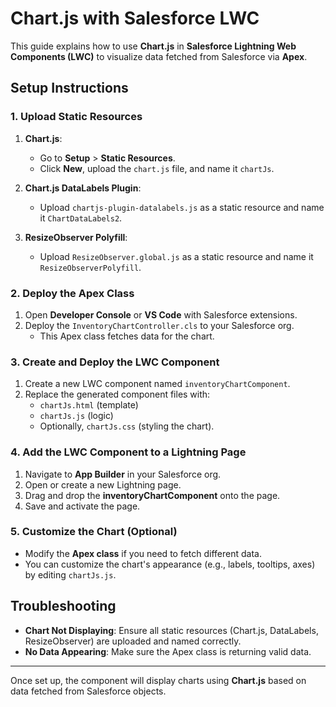 # Chart.js with Salesforce LWC

This guide explains how to use **Chart.js** in **Salesforce Lightning Web Components (LWC)** to visualize data fetched from Salesforce via **Apex**.

## Setup Instructions

### 1. Upload Static Resources

1. **Chart.js**:
   - Go to **Setup** > **Static Resources**.
   - Click **New**, upload the `chart.js` file, and name it `chartJs`.

2. **Chart.js DataLabels Plugin**:
   - Upload `chartjs-plugin-datalabels.js` as a static resource and name it `ChartDataLabels2`.

3. **ResizeObserver Polyfill**:
   - Upload `ResizeObserver.global.js` as a static resource and name it `ResizeObserverPolyfill`.

### 2. Deploy the Apex Class

1. Open **Developer Console** or **VS Code** with Salesforce extensions.
2. Deploy the `InventoryChartController.cls` to your Salesforce org.
   - This Apex class fetches data for the chart.

### 3. Create and Deploy the LWC Component

1. Create a new LWC component named `inventoryChartComponent`.
2. Replace the generated component files with:
   - `chartJs.html` (template)
   - `chartJs.js` (logic)
   - Optionally, `chartJs.css` (styling the chart).

### 4. Add the LWC Component to a Lightning Page

1. Navigate to **App Builder** in your Salesforce org.
2. Open or create a new Lightning page.
3. Drag and drop the **inventoryChartComponent** onto the page.
4. Save and activate the page.

### 5. Customize the Chart (Optional)

- Modify the **Apex class** if you need to fetch different data.
- You can customize the chart's appearance (e.g., labels, tooltips, axes) by editing `chartJs.js`.

## Troubleshooting

- **Chart Not Displaying**: Ensure all static resources (Chart.js, DataLabels, ResizeObserver) are uploaded and named correctly.
- **No Data Appearing**: Make sure the Apex class is returning valid data.

---

Once set up, the component will display charts using **Chart.js** based on data fetched from Salesforce objects.
